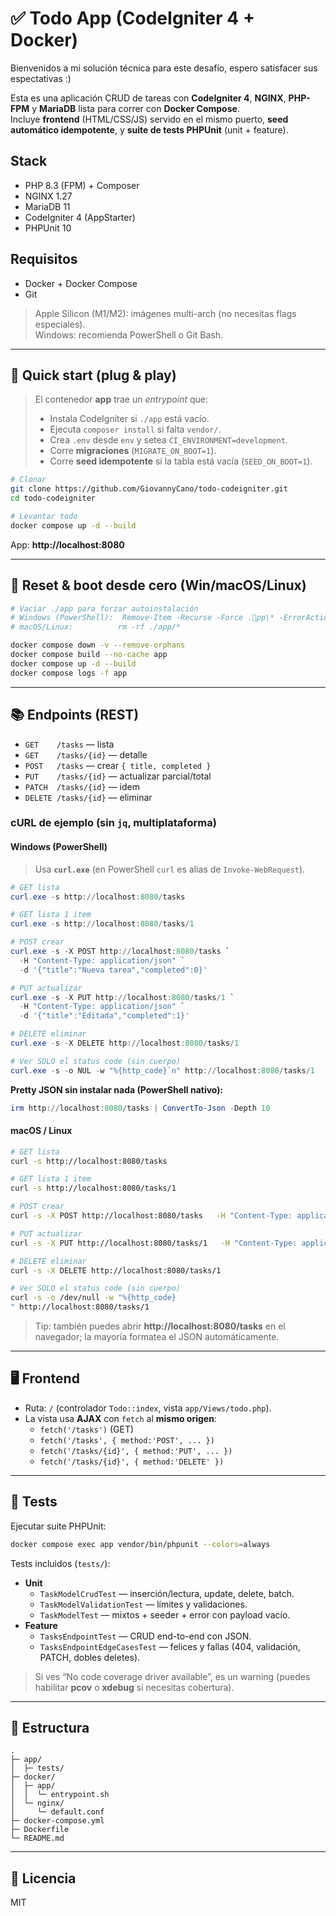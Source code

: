 # ✅ Todo App (CodeIgniter 4 + Docker)

Bienvenidos a mi solución técnica para este desafío, espero satisfacer sus espectativas :)

Esta es una aplicación CRUD de tareas con **CodeIgniter 4**, **NGINX**, **PHP-FPM** y **MariaDB** lista para correr con **Docker Compose**.  
Incluye **frontend** (HTML/CSS/JS) servido en el mismo puerto, **seed automático idempotente**, y **suite de tests PHPUnit** (unit + feature).

## Stack
- PHP 8.3 (FPM) + Composer
- NGINX 1.27
- MariaDB 11
- CodeIgniter 4 (AppStarter)
- PHPUnit 10

## Requisitos
- Docker + Docker Compose
- Git

> Apple Silicon (M1/M2): imágenes multi-arch (no necesitas flags especiales).  
> Windows: recomienda PowerShell o Git Bash.

---

## 🚀 Quick start (plug & play)

> El contenedor **app** trae un *entrypoint* que:
> - Instala CodeIgniter si `./app` está vacío.  
> - Ejecuta `composer install` si falta `vendor/`.  
> - Crea `.env` desde `env` y setea `CI_ENVIRONMENT=development`.  
> - Corre **migraciones** (`MIGRATE_ON_BOOT=1`).  
> - Corre **seed idempotente** si la tabla está vacía (`SEED_ON_BOOT=1`).

```bash
# Clonar
git clone https://github.com/GiovannyCano/todo-codeigniter.git
cd todo-codeigniter

# Levantar todo
docker compose up -d --build

```

App: **http://localhost:8080**

---

## 🔁 Reset & boot desde cero (Win/macOS/Linux)

```bash
# Vaciar ./app para forzar autoinstalación
# Windows (PowerShell):  Remove-Item -Recurse -Force .pp\* -ErrorAction SilentlyContinue
# macOS/Linux:          rm -rf ./app/*

docker compose down -v --remove-orphans
docker compose build --no-cache app
docker compose up -d --build
docker compose logs -f app
```

---

## 📚 Endpoints (REST)

- `GET    /tasks` — lista
- `GET    /tasks/{id}` — detalle
- `POST   /tasks` — crear `{ title, completed }`
- `PUT    /tasks/{id}` — actualizar parcial/total
- `PATCH  /tasks/{id}` — idem
- `DELETE /tasks/{id}` — eliminar

### cURL de ejemplo (sin `jq`, multiplataforma)

#### Windows (PowerShell)
> Usa **`curl.exe`** (en PowerShell `curl` es alias de `Invoke-WebRequest`).

```powershell
# GET lista
curl.exe -s http://localhost:8080/tasks

# GET lista 1 item
curl.exe -s http://localhost:8080/tasks/1

# POST crear
curl.exe -s -X POST http://localhost:8080/tasks `
  -H "Content-Type: application/json" `
  -d '{"title":"Nueva tarea","completed":0}'

# PUT actualizar
curl.exe -s -X PUT http://localhost:8080/tasks/1 `
  -H "Content-Type: application/json" `
  -d '{"title":"Editada","completed":1}'

# DELETE eliminar
curl.exe -s -X DELETE http://localhost:8080/tasks/1

# Ver SOLO el status code (sin cuerpo)
curl.exe -s -o NUL -w "%{http_code}`n" http://localhost:8080/tasks/1
```

**Pretty JSON sin instalar nada (PowerShell nativo):**
```powershell
irm http://localhost:8080/tasks | ConvertTo-Json -Depth 10
```

#### macOS / Linux
```bash
# GET lista
curl -s http://localhost:8080/tasks

# GET lista 1 item
curl -s http://localhost:8080/tasks/1

# POST crear
curl -s -X POST http://localhost:8080/tasks   -H "Content-Type: application/json"   -d '{"title":"Nueva tarea","completed":0}'

# PUT actualizar
curl -s -X PUT http://localhost:8080/tasks/1   -H "Content-Type: application/json"   -d '{"title":"Editada","completed":1}'

# DELETE eliminar
curl -s -X DELETE http://localhost:8080/tasks/1

# Ver SOLO el status code (sin cuerpo)
curl -s -o /dev/null -w "%{http_code}
" http://localhost:8080/tasks/1
```

> Tip: también puedes abrir **http://localhost:8080/tasks** en el navegador; la mayoría formatea el JSON automáticamente.

---

## 🖥️ Frontend

- Ruta: `/` (controlador `Todo::index`, vista `app/Views/todo.php`).
- La vista usa **AJAX** con `fetch` al **mismo origen**:
  - `fetch('/tasks')` (GET)
  - `fetch('/tasks', { method:'POST', ... })`
  - `fetch('/tasks/{id}', { method:'PUT', ... })`
  - `fetch('/tasks/{id}', { method:'DELETE' })`

---

## 🧪 Tests

Ejecutar suite PHPUnit:

```bash
docker compose exec app vendor/bin/phpunit --colors=always
```

Tests incluidos (`tests/`):

- **Unit**
  - `TaskModelCrudTest` — inserción/lectura, update, delete, batch.
  - `TaskModelValidationTest` — límites y validaciones.
  - `TaskModelTest` — mixtos + seeder + error con payload vacío.
- **Feature**
  - `TasksEndpointTest` — CRUD end-to-end con JSON.
  - `TasksEndpointEdgeCasesTest` — felices y fallas (404, validación, PATCH, dobles deletes).

> Si ves “No code coverage driver available”, es un warning (puedes habilitar **pcov** o **xdebug** si necesitas cobertura).

---

## 📂 Estructura

```
.
├─ app/
│  ├─ tests/
├─ docker/
│  ├─ app/
│  │  └─ entrypoint.sh
│  └─ nginx/
│     └─ default.conf
├─ docker-compose.yml
├─ Dockerfile
└─ README.md
```

---

## 📜 Licencia
MIT
